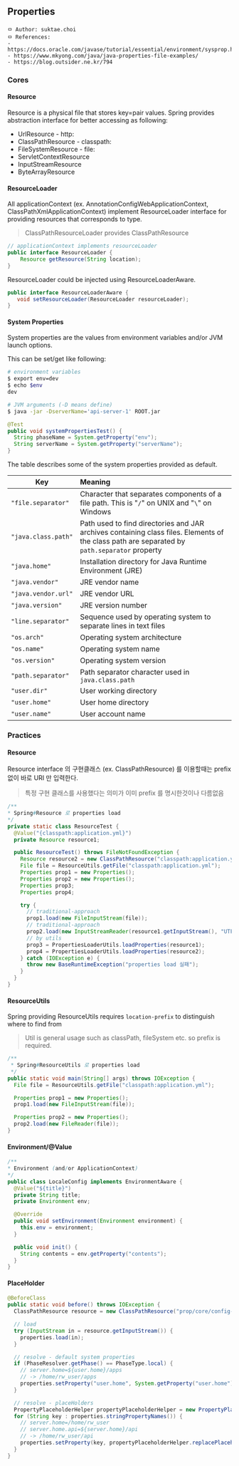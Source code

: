 ## Properties

```
ㅁ Author: suktae.choi
ㅁ References:
- https://docs.oracle.com/javase/tutorial/essential/environment/sysprop.html
- https://www.mkyong.com/java/java-properties-file-examples/
- https://blog.outsider.ne.kr/794
```

### Cores

#### Resource

Resource is a physical file that stores key=pair values. Spring provides abstraction interface for better accessing as following:

- UrlResource - http:
- ClassPathResource - classpath:
- FileSystemResource - file:
- ServletContextResource
- InputStreamResource
- ByteArrayResource

#### ResourceLoader

All applicationContext (ex. AnnotationConfigWebApplicationContext, ClassPathXmlApplicationContext) implement ResourceLoader interface for providing resources that corresponds to type.

> ClassPathResourceLoader provides ClassPathResource

```java
// applicationContext implements resourceLoader
public interface ResourceLoader {
    Resource getResource(String location);
}
```

ResourceLoader could be injected using ResourceLoaderAware.

```java
public interface ResourceLoaderAware {
   void setResourceLoader(ResourceLoader resourceLoader);
}
```

#### System Properties

System properties are the values from environment variables and/or JVM launch options.

This can be set/get like following:

```bash
# environment variables
$ export env=dev
$ echo $env
dev

# JVM arguments (-D means define)
$ java -jar -DserverName='api-server-1' ROOT.jar
```

```java
@Test
public void systemPropertiesTest() {
  String phaseName = System.getProperty("env");
  String serverName = System.getProperty("serverName");
}
```

The table describes some of the system properties provided as default.

| Key                 | Meaning                                                      |
| ------------------- | :----------------------------------------------------------- |
| `"file.separator"`  | Character that separates components of a file path. This is "`/`" on UNIX and "`\`" on Windows |
| `"java.class.path"` | Path used to find directories and JAR archives containing class files. Elements of the class path are separated by `path.separator` property |
| `"java.home"`       | Installation directory for Java Runtime Environment (JRE)    |
| `"java.vendor"`     | JRE vendor name                                              |
| `"java.vendor.url"` | JRE vendor URL                                               |
| `"java.version"`    | JRE version number                                           |
| `"line.separator"`  | Sequence used by operating system to separate lines in text files |
| `"os.arch"`         | Operating system architecture                                |
| `"os.name"`         | Operating system name                                        |
| `"os.version"`      | Operating system version                                     |
| `"path.separator"`  | Path separator character used in `java.class.path`           |
| `"user.dir"`        | User working directory                                       |
| `"user.home"`       | User home directory                                          |
| `"user.name"`       | User account name                                            |

### Practices

#### Resource

Resource interface 의 구현클래스 (ex. ClassPathResource) 를 이용할때는 prefix 없이 바로 URI 만 입력한다.

> 특정 구현 클래스를 사용했다는 의미가 이미 prefix 를 명시한것이나 다름없음

```java
/**
* Spring#Resource 로 properties load
*/
private static class ResourceTest {
  @Value("{classpath:application.yml}")
  private Resource resource1;

  public ResourceTest() throws FileNotFoundException {
    Resource resource2 = new ClassPathResource("classpath:application.yml");
    File file = ResourceUtils.getFile("classpath:application.yml");
    Properties prop1 = new Properties();
    Properties prop2 = new Properties();
    Properties prop3;
    Properties prop4;

    try {
      // traditional-approach
      prop1.load(new FileInputStream(file));
      // traditional-approach
      prop2.load(new InputStreamReader(resource1.getInputStream(), "UTF-8"));
      // by utils
      prop3 = PropertiesLoaderUtils.loadProperties(resource1);
      prop4 = PropertiesLoaderUtils.loadProperties(resource2);
    } catch (IOException e) {
      throw new BaseRuntimeException("properties load 실패");
    }
  }
}
```

#### ResourceUtils

Spring providing ResourceUtils requires `location-prefix` to distinguish where to find from

> Util is general usage such as classPath, fileSystem etc. so prefix is required.

```java
/**
 * Spring#ResourceUtils 로 properties load
 */
public static void main(String[] args) throws IOException {
  File file = ResourceUtils.getFile("classpath:application.yml");

  Properties prop1 = new Properties();
  prop1.load(new FileInputStream(file));

  Properties prop2 = new Properties();
  prop2.load(new FileReader(file));
}
```

#### Environment/@Value

```java
/**
* Environment (and/or ApplicationContext)
*/
public class LocaleConfig implements EnvironmentAware {
  @Value("${title}")
  private String title;
  private Environment env;

  @Override
  public void setEnvironment(Environment environment) {
    this.env = environment;
  }

  public void init() {
    String contents = env.getProperty("contents");
  }
}
```

#### PlaceHolder

```java
@BeforeClass
public static void before() throws IOException {
  ClassPathResource resource = new ClassPathResource("prop/core/config-default.properties");

  // load
  try (InputStream in = resource.getInputStream()) {
    properties.load(in);
  }

  // resolve - default system properties 
  if (PhaseResolver.getPhase() == PhaseType.local) {
    // server.home=${user.home}/apps
    // -> /home/rw_user/apps
    properties.setProperty("user.home", System.getProperty("user.home"));
  }

  // resolve - placeHolders
  PropertyPlaceholderHelper propertyPlaceholderHelper = new PropertyPlaceholderHelper(PlaceholderConfigurerSupport.DEFAULT_PLACEHOLDER_PREFIX, PlaceholderConfigurerSupport.DEFAULT_PLACEHOLDER_SUFFIX);
  for (String key : properties.stringPropertyNames()) {
    // server.home=/home/rw_user
    // server.home.api=${server.home}/api
    // -> /home/rw_user/api
    properties.setProperty(key, propertyPlaceholderHelper.replacePlaceholders(properties.getProperty(key), properties));
  }
}
```